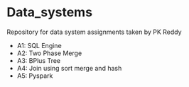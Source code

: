 # Data_systems
Repository for data system assignments taken by PK Reddy
- A1: SQL Engine
- A2: Two Phase Merge
- A3: BPlus Tree
- A4: Join using sort merge and hash
- A5: Pyspark
